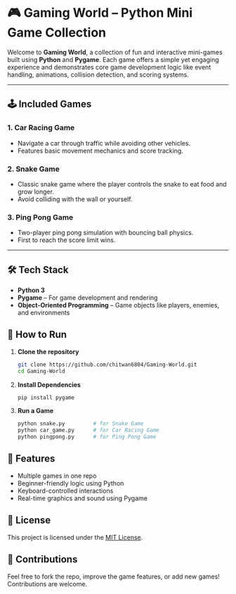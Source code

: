 # 🎮 Gaming World – Python Mini Game Collection

Welcome to **Gaming World**, a collection of fun and interactive mini-games built using **Python** and **Pygame**. Each game offers a simple yet engaging experience and demonstrates core game development logic like event handling, animations, collision detection, and scoring systems.

---

## 🕹️ Included Games

### 1. **Car Racing Game**
- Navigate a car through traffic while avoiding other vehicles.
- Features basic movement mechanics and score tracking.

### 2. **Snake Game**
- Classic snake game where the player controls the snake to eat food and grow longer.
- Avoid colliding with the wall or yourself.

### 3. **Ping Pong Game**
- Two-player ping pong simulation with bouncing ball physics.
- First to reach the score limit wins.

---

## 🛠️ Tech Stack

- **Python 3**
- **Pygame** – For game development and rendering
- **Object-Oriented Programming** – Game objects like players, enemies, and environments


## 🚀 How to Run

1. **Clone the repository**
   ```bash
   git clone https://github.com/chitwan6804/Gaming-World.git
   cd Gaming-World
   ```

2. **Install Dependencies**

   ```bash
   pip install pygame
   ```

3. **Run a Game**

   ```bash
   python snake.py         # for Snake Game
   python car_game.py      # for Car Racing Game
   python pingpong.py      # for Ping Pong Game
   ```


## 🎯 Features

* Multiple games in one repo
* Beginner-friendly logic using Python
* Keyboard-controlled interactions
* Real-time graphics and sound using Pygame


## 📄 License

This project is licensed under the [MIT License](LICENSE).

## 🤝 Contributions

Feel free to fork the repo, improve the game features, or add new games! Contributions are welcome.
